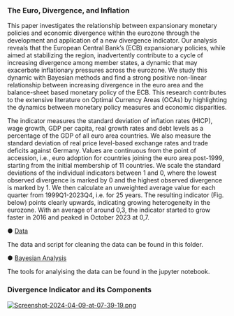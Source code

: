 ### The Euro, Divergence, and Inflation

This paper investigates the relationship between expansionary monetary policies and economic divergence within the eurozone through the development and application of a new divergence indicator. Our analysis reveals that the European Central Bank’s (ECB) expansionary policies, while aimed at stabilizing the region, inadvertently contribute to a cycle of increasing divergence among member states, a dynamic that may exacerbate inflationary pressures across the eurozone. We study this dynamic with Bayesian methods and find a strong positive non-linear relationship between increasing divergence in the euro area and the balance-sheet based monetary policy of the ECB. This research contributes to the extensive literature on Optimal Currency Areas (OCAs) by highlighting the dynamics between monetary policy measures and economic disparities.

The indicator measures the standard deviation of inflation rates (HICP), wage growth, GDP per capita, real growth rates and debt levels as a percentage of the GDP of all euro area countries. We also measure the standard deviation of real price level-based exchange rates and trade deficits against Germany. Values are continuous from the point of accession, i.e., euro adoption for countries joining the euro area post-1999, starting from the initial membership of 11 countries. We scale the standard deviations of the individual indicators between 1 and 0, where the lowest observed divergence is marked by 0 and the highest observed divergence is marked by 1. We then calculate an unweighted average value for each quarter from 1999Q1-2023Q4, i.e. for 25 years. The resulting indicator (Fig. below) points clearly upwards, indicating growing heterogeneity in the eurozone. With an average of around 0,3, the indicator started to grow faster in 2016 and peaked in October 2023 at 0,7.

● [Data](https://github.com/Moritz-Pfeifer/Divergence-Indicator/tree/main/Data) 

The data and script for cleaning the data can be found in this folder.

● [Bayesian Analysis](https://github.com/Moritz-Pfeifer/Divergence-Indicator/blob/main/Divergenz.ipynb)

The tools for analyising the data can be found in the jupyter notebook. 

### Divergence Indicator and its Components
[![Screenshot-2024-04-09-at-07-39-19.png](https://i.postimg.cc/Bbcj0kxX/Screenshot-2024-04-09-at-07-39-19.png)](https://postimg.cc/jn2x683b)
